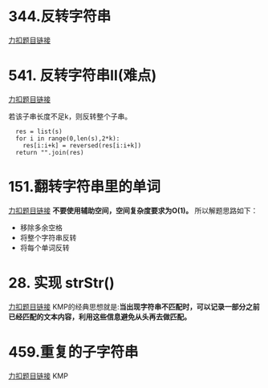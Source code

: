 # 344.反转字符串

[力扣题目链接](https://leetcode.cn/problems/reverse-string/)

# 541. 反转字符串II(难点)

[力扣题目链接](https://leetcode.cn/problems/reverse-string-ii/)

若该子串长度不足k，则反转整个子串。
```
  res = list(s)
  for i in range(0,len(s),2*k):
    res[i:i+k] = reversed(res[i:i+k])
  return "".join(res)
```
# 151.翻转字符串里的单词

[力扣题目链接](https://leetcode.cn/problems/reverse-words-in-a-string/)
**不要使用辅助空间，空间复杂度要求为O(1)。**
所以解题思路如下：

* 移除多余空格
* 将整个字符串反转
* 将每个单词反转
# 28. 实现 strStr()

[力扣题目链接](https://leetcode.cn/problems/find-the-index-of-the-first-occurrence-in-a-string/)
KMP的经典思想就是:**当出现字符串不匹配时，可以记录一部分之前已经匹配的文本内容，利用这些信息避免从头再去做匹配。**
# 459.重复的子字符串

[力扣题目链接](https://leetcode.cn/problems/repeated-substring-pattern/)
KMP
